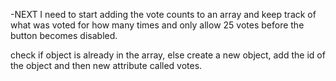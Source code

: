 -NEXT I need to start adding the vote counts to an array and keep track of what was voted for how many times and only allow 25 votes before the button becomes disabled.

check if object is already in the array, else create a new object, add the id of the object and then new attribute called votes.